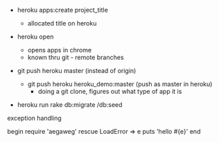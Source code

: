 - heroku apps:create project_title
  - allocated title on heroku
- heroku open
  - opens apps in chrome
  - known thru git - remote branches
- git push heroku master  (instead of origin)
  - git push heroku heroku_demo:master (push as master in heroku)
    - doing a git clone, figures out what type of app it is

- heroku run rake db:migrate /db:seed

exception handling

begin
  require 'aegaweg'
rescue LoadError => e
  puts 'hello #{e}'
end